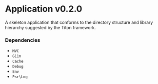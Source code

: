 # Application v0.2.0 #

A skeleton application that conforms to the directory structure and library hierarchy suggested by the Titon framework.

### Dependencies ###

* `MVC`
* `G11n`
* `Cache`
* `Debug`
* `Env`
* `Psr\Log`